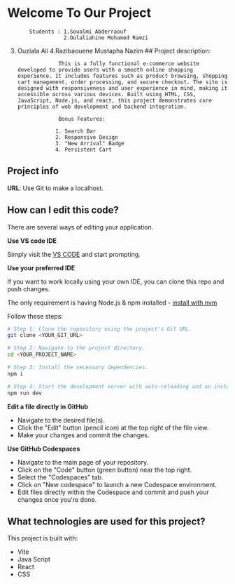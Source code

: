# Welcome To Our Project 

           Students : 1.Soualmi Abderraouf
                      2.Oulaliahine Mohamed Ramzi
3. Ouziala Ali
4.Razibaouene Mustapha Nazim
                    ## Project description:

                    This is a fully functional e-commerce website developed to provide users with a smooth online shopping experience. It includes features such as product browsing, shopping cart management, order processing, and secure checkout. The site is designed with responsiveness and user experience in mind, making it accessible across various devices. Built using HTML, CSS, JavaScript, Node.js, and react, this project demonstrates core principles of web development and backend integration.

                    Bonus Features:

                   1. Search Bar
                   2. Responsive Design
                   3. "New Arrival" Badge
                   4. Persistent Cart

## Project info

**URL**: Use Git to make a localhost.

## How can I edit this code?

There are several ways of editing your application.

**Use VS code IDE**

Simply visit the [VS CODE](https://code.visualstudio.com/) and start prompting.

**Use your preferred IDE**

If you want to work locally using your own IDE, you can clone this repo and push changes.

The only requirement is having Node.js & npm installed - [install with nvm](https://github.com/nvm-sh/nvm#installing-and-updating)

Follow these steps:

```sh
# Step 1: Clone the repository using the project's Git URL.
git clone <YOUR_GIT_URL>

# Step 2: Navigate to the project directory.
cd <YOUR_PROJECT_NAME>

# Step 3: Install the necessary dependencies.
npm i

# Step 4: Start the development server with auto-reloading and an instant preview.
npm run dev
```

**Edit a file directly in GitHub**

- Navigate to the desired file(s).
- Click the "Edit" button (pencil icon) at the top right of the file view.
- Make your changes and commit the changes.

**Use GitHub Codespaces**

- Navigate to the main page of your repository.
- Click on the "Code" button (green button) near the top right.
- Select the "Codespaces" tab.
- Click on "New codespace" to launch a new Codespace environment.
- Edit files directly within the Codespace and commit and push your changes once you're done.

## What technologies are used for this project?

This project is built with:

- Vite
- Java Script
- React
- CSS
